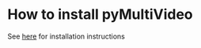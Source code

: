 # How to install pyMultiVideo

See [here](https://github.com/pyMultiVideo/docs/blob/main/docs/user-guide/installation.md) for installation instructions
